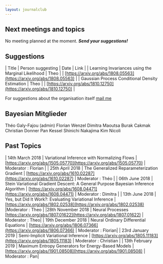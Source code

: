 ```yaml
---
layout: journalclub
---
```



## Next meetings and topics

No meeting planned at the moment. ***Send your suggestions!***

## Suggestions

| Title | Person suggesting | Date | Link |
| Learning Invariances using the Marginal Likelihood | Theo | | [https://arxiv.org/abs/1808.05563](https://arxiv.org/abs/1808.05563) |
| Gaussian Process Conditional Density Estimation | Theo | | [https://arxiv.org/abs/1810.12750](https://arxiv.org/abs/1810.12750) |

For suggestions about the organisation itself [mail me](theo.galyfajou@gmail.com)

## Bayesian Mitglieder
Théo Galy-Fajou (admin)
Florian Wenzel
Dimitra Maoutsa
Burak Cakmak
Christian Donner
Pan Kessel
Shinichi Nakajima
Kim Nicoli

## Past Topics
| 14th March 2018 | Variational Inference with Normalizing Flows | [https://arxiv.org/abs/1505.05770](https://arxiv.org/abs/1505.05770) | Moderator : Florian |
| 25th April 2018 | The Generalized Reparameterization Gradient |  [https://arxiv.org/abs/1610.02287](https://arxiv.org/abs/1610.02287) | Moderator : Théo |
| 06th June 2018 | Stein Variational Gradient Descent: A General Purpose Bayesian Inference Algorithm |  [https://arxiv.org/abs/1608.04471](https://arxiv.org/abs/1608.04471) | Moderator : Dimitra |
| 13th June 2018 | Yes, but Did It Work?: Evaluating Variational Inference | [https://arxiv.org/abs/1802.02538](https://arxiv.org/abs/1802.02538) |Moderator : Theo |
 |28th November 2018 | Neural Processes [https://arxiv.org/abs/1807.01622](https://arxiv.org/abs/1807.01622) | Moderator : Theo|
| 19th December 2018 | Neural Ordinary Differential Equations | [https://arxiv.org/abs/1806.07366](https://arxiv.org/abs/1806.07366) | Moderator : Florian|
| 23rd January 2019 | Semi-Implicit Variational Inference | [https://arxiv.org/abs/1805.11183](https://arxiv.org/abs/1805.11183) | Moderator : Christian |
| 13th February 2019 | Maximum Entropy Generators for Energy-Based Models | [https://arxiv.org/abs/1901.08508](https://arxiv.org/abs/1901.08508) | Moderator : Pan|

